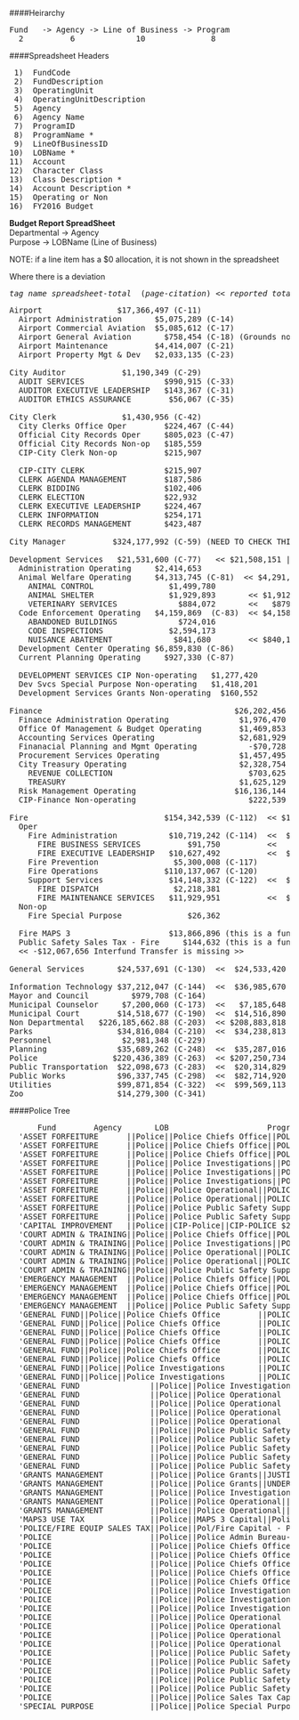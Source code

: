 ####Heirarchy
<pre>
Fund   -> Agency -> Line of Business -> Program
  2          6             10              8
</pre>

####Spreadsheet Headers
<pre>
 1)  FundCode
 2)  FundDescription
 3)  OperatingUnit
 4)  OperatingUnitDescription
 5)  Agency
 6)  Agency Name
 7)  ProgramID
 8)  ProgramName *
 9)  LineOfBusinessID
10)  LOBName *
11)  Account
12)  Character Class
13)  Class Description *
14)  Account Description *
15)  Operating or Non
16)  FY2016 Budget
</pre>

**Budget Report        SpreadSheet**   
Departmental    ->     Agency   
Purpose         ->     LOBName (Line of Business)   

NOTE: if a line item has a $0 allocation, it is not shown in the spreadsheet

Where there is a deviation 
<pre>
<em>tag name spreadsheet-total</em>  (<em>page-citation</em>) << <em>reported total</em> | <em>deviation</em> >>
</pre>

<pre>
Airport                $17,366,497 (C-11)
  Airport Administration       $5,075,289 (C-14)
  Airport Commercial Aviation  $5,085,612 (C-17)
  Airport General Aviation       $758,454 (C-18) (Grounds not shown)
  Airport Maintenance          $4,414,007 (C-21)
  Airport Property Mgt & Dev   $2,033,135 (C-23)
  
City Auditor            $1,190,349 (C-29)
  AUDIT SERVICES                 $990,915 (C-33)
  AUDITOR EXECUTIVE LEADERSHIP   $143,367 (C-31)
  AUDITOR ETHICS ASSURANCE        $56,067 (C-35)
  
City Clerk              $1,430,956 (C-42)
  City Clerks Office Oper        $224,467 (C-44)
  Official City Records Oper     $805,023 (C-47)
  Official City Records Non-op   $185,559
  CIP-City Clerk Non-op          $215,907
  
  CIP-CITY CLERK                 $215,907
  CLERK AGENDA MANAGEMENT        $187,586
  CLERK BIDDING                  $102,406
  CLERK ELECTION                 $22,932
  CLERK EXECUTIVE LEADERSHIP     $224,467 
  CLERK INFORMATION              $254,171
  CLERK RECORDS MANAGEMENT       $423,487
  
City Manager          $324,177,992 (C-59) (NEED TO CHECK THIS ONE!)

Development Services   $21,531,600 (C-77)   << $21,508,151 | 23,449 >
  Administration Operating     $2,414,653
  Animal Welfare Operating     $4,313,745 (C-81)  << $4,291,849 | 21,896 >>
    ANIMAL CONTROL                $1,499,780
    ANIMAL SHELTER                $1,929,893       << $1,912,818 | 17,075 >>
    VETERINARY SERVICES             $884,072       <<   $879,251 |  4,821 >>
  Code Enforcement Operating   $4,159,869  (C-83)  << $4,158,316 |  1,553 >>
    ABANDONED BUILDINGS             $724,016
    CODE INSPECTIONS              $2,594,173
    NUISANCE ABATEMENT             $841,680        << $840,127 | 1,553 >>
  Development Center Operating $6,859,830 (C-86)
  Current Planning Operating     $927,330 (C-87)
  
  DEVELOPMENT SERVICES CIP Non-operating   $1,277,420
  Dev Svcs Special Purpose Non-operating   $1,418,201
  Development Services Grants Non-operating  $160,552
  
Finance                                         $26,202,456 (C-94)  << $26,196,965 |  $5,491 >>
  Finance Administration Operating               $1,976,470 (C-96)  <<  $1,976,265 |    $205 >>  Leadership
  Office Of Management & Budget Operating        $1,469,853 (C-98)
  Accounting Services Operating                  $2,681,929 (C-100)
  Finanacial Planning and Mgmt Operating           -$70,728  combined with Accounting Services
  Procurement Services Operating                 $1,457,495 (C-102) 
  City Treasury Operating                        $2,328,754 (C-104)  << $2,323,468 |  $5,286 >>
    REVENUE COLLECTION                             $703,625
    TREASURY                                     $1,625,129          << $1,619,843 |  $5,286 >>
  Risk Management Operating                     $16,136,144 (C-106)
  CIP-Finance Non-operating                        $222,539
  
Fire                             $154,342,539 (C-112)  << $153,515,529 | $827,010 >>   << $140,331,011 | >>
  Oper
    Fire Administration           $10,719,242 (C-114)  <<  $10,619,947 |  $99,295 >>
      FIRE BUSINESS SERVICES          $91,750          <<           $0 |  $91,750 >>
      FIRE EXECUTIVE LEADERSHIP   $10,627,492          <<  $10,619,947 |   $7,545 >>
    Fire Prevention                $5,300,008 (C-117)
    Fire Operations              $110,137,067 (C-120)
    Support Services              $14,148,332 (C-122)  <<  $13,420,617 | $727,715 >>
      FIRE DISPATCH                $2,218,381
      FIRE MAINTENANCE SERVICES   $11,929,951          <<  $11,202,236 | $727,715 >>
  Non-op
    Fire Special Purpose              $26,362
  
  Fire MAPS 3                     $13,866,896 (this is a funding source)
  Public Safety Sales Tax - Fire     $144,632 (this is a funding source)
  << -$12,067,656 Interfund Transfer is missing >>
  
General Services       $24,537,691 (C-130)  <<  $24,533,420 |      $4,271 >>

Information Technology $37,212,047 (C-144)  <<  $36,985,670 |    $226,377 >>
Mayor and Council         $979,708 (C-164)
Municipal Counselor     $7,200,060 (C-173)  <<   $7,185,648 |     $14,412 >>
Municipal Court        $14,518,677 (C-190)  <<  $14,516,890 |      $1,787 >>
Non Departmental   $226,185,662.88 (C-203)  << $208,883,818 | $16,301,844 >>
Parks                  $34,816,084 (C-210)  <<  $34,238,813 |    $577,271 >>
Personnel               $2,981,348 (C-229)
Planning               $35,689,262 (C-248)  <<  $35,287,016 |    $402,246 >>
Police                $220,436,389 (C-263)  << $207,250,734 | $13,185,655 >>
Public Transportation  $22,098,673 (C-283)  <<  $20,314,829 |  $1,783,844 >>
Public Works           $96,337,745 (C-298)  <<  $82,714,920 | $13,622,825 >>
Utilities              $99,871,854 (C-322)  <<  $99,569,113 |    $302,741 >>
Zoo                    $14,279,300 (C-341)
</pre>

####Police Tree
<pre>
      Fund        Agency       LOB                     Program  
  'ASSET FORFEITURE      ||Police||Police Chiefs Office||POLICE BUSINESS SERVICES $684',  
  'ASSET FORFEITURE      ||Police||Police Chiefs Office||POLICE EXEC LEADERSHIP $96,530',
  'ASSET FORFEITURE      ||Police||Police Chiefs Office||POLICE HUMAN RESOURCES $73,470',
  'ASSET FORFEITURE      ||Police||Police Investigations||POLICE INVESTIGATIONS $133,570',
  'ASSET FORFEITURE      ||Police||Police Investigations||POLICE INVESTIGATIONS SUPPORT $110,527',
  'ASSET FORFEITURE      ||Police||Police Investigations||POLICE SPECIAL INVESTIGATIONS $2,040,599',
  'ASSET FORFEITURE      ||Police||Police Operational||POLICE PATROL $266,317',
  'ASSET FORFEITURE      ||Police||Police Operational||POLICE YOUTH SERVICES $2,731',
  'ASSET FORFEITURE      ||Police||Police Public Safety Support||POLICE RECORDS MANAGEMENT $22,000',
  'ASSET FORFEITURE      ||Police||Police Public Safety Support||POLICE TRAINING $52,000',
  'CAPITAL IMPROVEMENT   ||Police||CIP-Police||CIP-POLICE $235,943',
  'COURT ADMIN & TRAINING||Police||Police Chiefs Office||POLICE EXEC LEADERSHIP $26,200',
  'COURT ADMIN & TRAINING||Police||Police Investigations||POLICE INVESTIGATIONS $23,110',
  'COURT ADMIN & TRAINING||Police||Police Operational||POLICE CRIME PREVENT AND AWARE $490',
  'COURT ADMIN & TRAINING||Police||Police Operational||POLICE PATROL $35,000',
  'COURT ADMIN & TRAINING||Police||Police Public Safety Support||POLICE TRAINING $255,927',
  'EMERGENCY MANAGEMENT  ||Police||Police Chiefs Office||POLICE EXEC LEADERSHIP $42,380',
  'EMERGENCY MANAGEMENT  ||Police||Police Chiefs Office||POLICE HUMAN RESOURCES $43,925',
  'EMERGENCY MANAGEMENT  ||Police||Police Chiefs Office||POLICE PUBLIC INFORMATION $16,857',
  'EMERGENCY MANAGEMENT  ||Police||Police Public Safety Support||POLICE 911 COMMUNICATIONS $8,362,481',
  'GENERAL FUND||Police||Police Chiefs Office        ||POLICE BUSINESS SERVICES $2,400',
  'GENERAL FUND||Police||Police Chiefs Office        ||POLICE EMERGENCY MANAGEMENT $385,830',
  'GENERAL FUND||Police||Police Chiefs Office        ||POLICE EXEC LEADERSHIP $16,507,700',
  'GENERAL FUND||Police||Police Chiefs Office        ||POLICE HUMAN RESOURCES $1,052,184',
  'GENERAL FUND||Police||Police Chiefs Office        ||POLICE PROFESSIONAL STANDARDS $1,134,841',
  'GENERAL FUND||Police||Police Chiefs Office        ||POLICE PUBLIC INFORMATION $737,008',
  'GENERAL FUND||Police||Police Investigations       ||POLICE INVESTIGATIONS $15,997,902',
  'GENERAL FUND||Police||Police Investigations       ||POLICE INVESTIGATIONS SUPPORT $6,171,824',
  'GENERAL FUND               ||Police||Police Investigations       ||POLICE SPECIAL INVESTIGATIONS $8,107,347',
  'GENERAL FUND               ||Police||Police Operational          ||POLICE CRIME PREVENT AND AWARE $1,107,855',
  'GENERAL FUND               ||Police||Police Operational          ||POLICE PATROL $55,584,628',
  'GENERAL FUND               ||Police||Police Operational          ||POLICE TRAFFIC SAFETY $9,810,564',
  'GENERAL FUND               ||Police||Police Operational          ||POLICE YOUTH SERVICES $4,376,237',
  'GENERAL FUND               ||Police||Police Public Safety Support||POLICE 911 COMMUNICATIONS $3,512,647',
  'GENERAL FUND               ||Police||Police Public Safety Support||POLICE INMATE PROCESSING $3,865,100',
  'GENERAL FUND               ||Police||Police Public Safety Support||POLICE PERMIT SERVICES $435,586',
  'GENERAL FUND               ||Police||Police Public Safety Support||POLICE RECORDS MANAGEMENT $5,603,106',
  'GENERAL FUND               ||Police||Police Public Safety Support||POLICE TRAINING $1,414,297',
  'GRANTS MANAGEMENT          ||Police||Police Grants||JUSTICE ASSISTANCE GRANT $0',
  'GRANTS MANAGEMENT          ||Police||Police Grants||UNDERAGE DRINKING ENFORCEMENT $276,525',
  'GRANTS MANAGEMENT          ||Police||Police Investigations||POLICE SPECIAL INVESTIGATIONS $363,000',
  'GRANTS MANAGEMENT          ||Police||Police Operational||POLICE PATROL $1,200,775',
  'GRANTS MANAGEMENT          ||Police||Police Operational||POLICE YOUTH SERVICES $1,315,094',
  'MAPS3 USE TAX              ||Police||MAPS 3 Capital||Police MAPS 3 Capital $18,804,753',
  'POLICE/FIRE EQUIP SALES TAX||Police||Pol/Fire Capital - Police||POL/FIRE CAPITAL - POLICE $645,607',  
  'POLICE                     ||Police||Police Admin Bureau-E911    ||TRAINING & RECRUITING $238,600',  
  'POLICE                     ||Police||Police Chiefs Office        ||POLICE EMERGENCY MANAGEMENT $33,003',  
  'POLICE                     ||Police||Police Chiefs Office        ||POLICE EXEC LEADERSHIP $2,691,378',
  'POLICE                     ||Police||Police Chiefs Office        ||POLICE HUMAN RESOURCES $180,224',
  'POLICE                     ||Police||Police Chiefs Office        ||POLICE PROFESSIONAL STANDARDS $114,494',
  'POLICE                     ||Police||Police Chiefs Office        ||POLICE PUBLIC INFORMATION $170,367',
  'POLICE                     ||Police||Police Investigations       ||POLICE INVESTIGATIONS $1,765,886',
  'POLICE                     ||Police||Police Investigations       ||POLICE INVESTIGATIONS SUPPORT $2,225,315',
  'POLICE                     ||Police||Police Investigations       ||POLICE SPECIAL INVESTIGATIONS $1,304,122',
  'POLICE                     ||Police||Police Operational          ||POLICE CRIME PREVENT AND AWARE $177,785',
  'POLICE                     ||Police||Police Operational          ||POLICE PATROL $29,090,623',
  'POLICE                     ||Police||Police Operational          ||POLICE TRAFFIC SAFETY $3,076,546',
  'POLICE                     ||Police||Police Operational          ||POLICE YOUTH SERVICES $445,160',
  'POLICE                     ||Police||Police Public Safety Support||POLICE 911 COMMUNICATIONS $26,340',
  'POLICE                     ||Police||Police Public Safety Support||POLICE INMATE PROCESSING $130,687',
  'POLICE                     ||Police||Police Public Safety Support||POLICE PERMIT SERVICES $84,150',
  'POLICE                     ||Police||Police Public Safety Support||POLICE RECORDS MANAGEMENT $538,250',
  'POLICE                     ||Police||Police Public Safety Support||POLICE TRAINING $204,113',
  'POLICE                     ||Police||Police Sales Tax Capital    ||POLICE SALES TAX CAPITAL $7,635,225',
  'SPECIAL PURPOSE            ||Police||Police Special Purpose||POLICE DONATIONS $50,570'
</pre>
